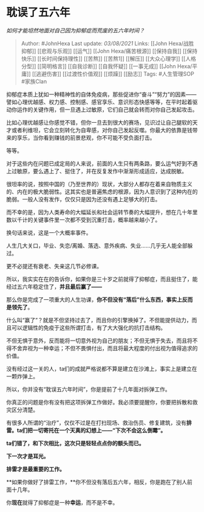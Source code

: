 # 耽误了五六年
*如何才能坦然地面对自己因为抑郁症而荒废的五六年时间？*

> Author: #JohnHexa 
Last update: *03/08/2021* 
Links: [[John Hexa/战胜抑郁]] [[悲观与乐观]] [[运气]] [[John Hexa/痛苦根源]] [[保持自我]] [[保持快乐]] [[长时间保持理性]] [[苦熬]] [[苦熬1]] [[解压]] [[大众心理学]] [[人格分型]] [[简明格言]] [[自我诊断]] [[自我怀疑]] [[一事无成]] [[John Hexa/平庸]] [[逃避伤害]] [[过渡性价值观]] [[烦躁]] [[励志]]
Tags:  #人生管理SOP   #家族Clan 
  



抑郁症本质上犹如一种精神性的自体免疫病，那些促进你“奋斗”“努力”的因素——譬如心理优越感、权力感、控制感、感官享乐、意识形态快感等等，在平时起着驱动你运作的关键作用，但一旦遇上过敏原，它们自己就会转而对你自己发起攻击。

比如心理优越感让你感觉不错，但你一旦去到很大的赛场，见识过让自己腿软的天才或者利维坦，它会立刻转化为自卑感，对你自己发起反噬。你最大的依靠是钱带来的享乐，当你看到赚钱的前景悲观，你不可能不受负面打击。

等等。

对于这些内在问题已成定局的人来说，前面的人生只有两条路，要么运气好到不遇上过敏原，要么遇上了、挺住了，并在反复发作中渐渐形成适应，达成脱敏。

很坦率的说，按照中国的（乃至世界的）现状，大部分人都存在着来自物质主义的、内在的极大脆弱性。这其实也是普遍焦虑的根源，因为人意识到了这种内在的脆弱。一般人没有发作，仅仅只是因为还没有遇上足够大的打击。

而不幸的是，因为人类寿命的大幅延长和社会运转节奏的大幅提升，想在几十年里数以千计的关键事件里一次都不受到沉重打击，概率越来越小了。

换句话来说，这是一个大概率事件。

人生几大关口，毕业、失恋/离婚、落选、意外疾病、失业……几乎无人能全部躲过。

更不必提还有衰老、失亲这几节必修课。

所以，我实实在在的告诉你，如果你是三十岁之前就得了抑郁症，而且挺住了，能经过五六年稳定住了，**并且最后赢了——**

那么你是完成了一项重大的人生功课，**你不但没有“落后”什么东西，事实上反而是领先了**。

什么叫“赢了”？就是不但坚持过去了，而且你的引擎换掉了。不但能提供动力，而且可以逻辑性的免疫于这些所谓打击，有了大大强化的抗打击结构。

不但无惧于意外，反而能将一切意外视为自己的朋友；不但无惧于失去，而且将不得不舍弃视为一种幸运；不但不畏惧付出，而且将最大程度的付出视为值得追求的价值。

没有经过这一关的人，ta们的成就严格说都不算是建立在沙滩上，事实上是建立在一颗炸弹上。

所以，你并没有“耽误五六年时间”，你是提前了十几年面对拆弹工作。

你真正的问题是你有没有把这项拆弹工作做好。我必须要提醒你，你要把拆散和救灾区分清楚。

有很多人所谓的“治疗”，仅仅不过是在打扫现场、救治伤员、修复建筑，没有**排雷。ta们把一切寄托在一个天真的幻想上——“下次不会这么倒霉”。**

**ta们错了，和下次相比，这次只是轻轻点点你的额头而已。**

**下一次才是耳光。**

**排雷才是最重要的工作。**

**如果你做好了排雷工作，**你不但没有落后五六年，相反，你是跑在了别人前面十几年。

你**现在**就得了抑郁症是一种**幸运**，而不是不幸。
